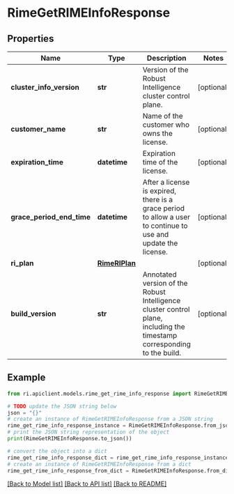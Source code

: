 # RimeGetRIMEInfoResponse


## Properties

Name | Type | Description | Notes
------------ | ------------- | ------------- | -------------
**cluster_info_version** | **str** | Version of the Robust Intelligence cluster control plane. | [optional] 
**customer_name** | **str** | Name of the customer who owns the license. | [optional] 
**expiration_time** | **datetime** | Expiration time of the license. | [optional] 
**grace_period_end_time** | **datetime** | After a license is expired, there is a grace period to allow a user to continue to use and update the license. | [optional] 
**ri_plan** | [**RimeRIPlan**](RimeRIPlan.md) |  | [optional] 
**build_version** | **str** | Annotated version of the Robust Intelligence cluster control plane, including the timestamp corresponding to the build. | [optional] 

## Example

```python
from ri.apiclient.models.rime_get_rime_info_response import RimeGetRIMEInfoResponse

# TODO update the JSON string below
json = "{}"
# create an instance of RimeGetRIMEInfoResponse from a JSON string
rime_get_rime_info_response_instance = RimeGetRIMEInfoResponse.from_json(json)
# print the JSON string representation of the object
print(RimeGetRIMEInfoResponse.to_json())

# convert the object into a dict
rime_get_rime_info_response_dict = rime_get_rime_info_response_instance.to_dict()
# create an instance of RimeGetRIMEInfoResponse from a dict
rime_get_rime_info_response_from_dict = RimeGetRIMEInfoResponse.from_dict(rime_get_rime_info_response_dict)
```
[[Back to Model list]](../README.md#documentation-for-models) [[Back to API list]](../README.md#documentation-for-api-endpoints) [[Back to README]](../README.md)

